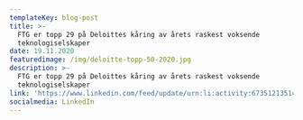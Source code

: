 ```yaml
---
templateKey: blog-post
title: >-
  FTG er topp 29 på Deloittes kåring av årets raskest voksende
  teknologiselskaper
date: 19.11.2020
featuredimage: /img/deloitte-topp-50-2020.jpg
description: >-
  FTG er topp 29 på Deloittes kåring av årets raskest voksende
  teknologiselskaper
link: 'https://www.linkedin.com/feed/update/urn:li:activity:6735121351499124736'
socialmedia: LinkedIn
---
```


